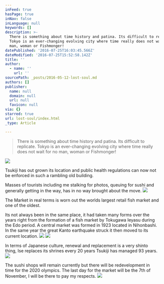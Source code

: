 ```yaml
---
inFeed: true
hasPage: true
inNav: false
inLanguage: null
keywords: []
description: >-
  There is something about time history and patina. Its difficult to replicate.
  Tokyo is an ever-changing evolving city where time really does not wait for no
  man, woman or Fishmonger!
datePublished: '2016-07-25T16:03:45.566Z'
dateModified: '2016-07-25T15:52:58.142Z'
title: ''
author:
  - name: ''
    url: ''
sourcePath: _posts/2016-05-12-lost-soul.md
authors: []
publisher:
  name: null
  domain: null
  url: null
  favicon: null
via: {}
starred: true
url: lost-soul/index.html
_type: Article

---
```

> There is something about time history and patina. Its difficult to replicate. Tokyo is an ever-changing evolving city where time really does not wait for no man, woman or Fishmonger!

![](https://s3-us-west-2.amazonaws.com/the-grid-img/p/7fbe217e3d4aad7de87de3497f0eddea2c8cfff6.jpg)

Tsukiji has out grown its location and public health regulations can now not be enforced in such a rambling old building.

Masses of tourists including me stalking for photos, queuing for sushi and generally getting in the way, has in no way brought about the move.
![](https://the-grid-user-content.s3-us-west-2.amazonaws.com/4898f3a3-ffb6-41f0-ad58-99e8fa57150e.jpg)

The Market in real terms is worn out the worlds largest retail fish market and one of the oldest. 

Its not always been in the same place, it had taken many forms over the years right from the formation of a fish market by Tokugawa Ieyasu during the Edo period. A central market was formed in 1923 located in Nihonbashi. In the same year the great Kanto earthquake struck it then moved to its current location.
![](https://the-grid-user-content.s3-us-west-2.amazonaws.com/ed8cc58d-b4e9-4f18-8bf2-52197a4832e0.jpg)
![](https://the-grid-user-content.s3-us-west-2.amazonaws.com/b64344ef-2c1f-4468-89f6-f0f8f6358add.jpg)

In terms of Japanese culture, renewal and replacement is a very shinto thing, Ise replaces its shrines every 20 years Tsukiji has managed 93 years.
![](https://the-grid-user-content.s3-us-west-2.amazonaws.com/89414470-e4e8-43dc-a8b8-3b87e114ea68.jpg)

The sushi shops will remain currently but there will be redevelopment in time for the 2020 olympics. The last day for the market will be the 7th of November, I will be there to pay my respects.
![](https://the-grid-user-content.s3-us-west-2.amazonaws.com/0388d705-f074-434b-8b8e-53ac0ae04f90.jpg)